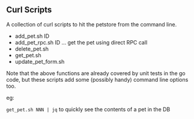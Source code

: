 ## Curl Scripts

A collection of curl scripts to hit the petstore from the command line.

- add_pet.sh ID
- add_pet_rpc.sh ID ... get the pet using direct RPC call
- delete_pet.sh
- get_pet.sh
- update_pet_form.sh

Note that the above functions are already covered by unit tests in the go code, 
but these scripts add some (possibly handy) command line options too.

eg:

`get_pet.sh NNN | jq`  to quickly see the contents of a pet in the DB
